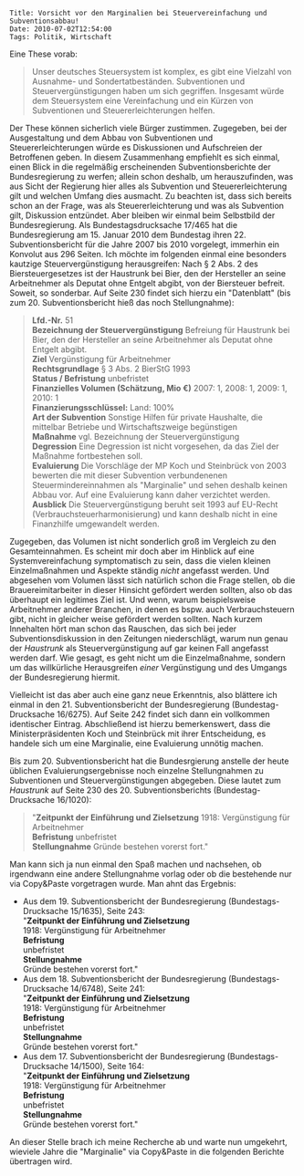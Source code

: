 	Title: Vorsicht vor den Marginalien bei Steuervereinfachung und Subventionsabbau!
	Date: 2010-07-02T12:54:00
	Tags: Politik, Wirtschaft

Eine These vorab:

> Unser deutsches Steuersystem ist komplex, es gibt eine Vielzahl von
> Ausnahme- und Sondertatbeständen. Subventionen und
> Steuervergünstigungen haben um sich gegriffen. Insgesamt würde dem
> Steuersystem eine Vereinfachung und ein Kürzen von Subventionen und
> Steuererleichterungen helfen.

Der These können sicherlich viele Bürger zustimmen. Zugegeben, bei der
Ausgestaltung und dem Abbau von Subventionen und Steuererleichterungen
würde es Diskussionen und Aufschreien der Betroffenen geben. In diesem
Zusammenhang empfiehlt es sich einmal, einen Blick in die regelmäßig
erscheinenden Subventionsberichte der Bundesregierung zu werfen; allein
schon deshalb, um herauszufinden, was aus Sicht der Regierung hier alles
als Subvention und Steuererleichterung gilt und welchen Umfang dies
ausmacht. Zu beachten ist, dass sich bereits schon an der Frage, was als
Steuererleichterung und was als Subvention gilt, Diskussion entzündet.
Aber bleiben wir einmal beim Selbstbild der Bundesregierung. Als
Bundestagsdrucksache 17/465 hat die Bundesregierung am 15. Januar 2010
dem Bundestag ihren 22. Subventionsbericht für die Jahre 2007 bis 2010
vorgelegt, immerhin ein Konvolut aus 296 Seiten. Ich möchte im folgenden
einmal eine besonders kautzige Steuervergünstigung herausgreifen: Nach §
2 Abs. 2 des Biersteuergesetzes ist der Haustrunk bei Bier, den der
Hersteller an seine Arbeitnehmer als Deputat ohne Entgelt abgibt, von
der Biersteuer befreit. Soweit, so sonderbar. Auf Seite 230 findet sich
hierzu ein "Datenblatt" (bis zum 20. Subventionsbericht hieß das noch
Stellungnahme):

> **Lfd.-Nr.** 51  
> **Bezeichnung der Steuervergünstigung** Befreiung für Haustrunk bei Bier, den der Hersteller an seine
> Arbeitnehmer als Deputat ohne Entgelt abgibt.   
> **Ziel** Vergünstigung für Arbeitnehmer   
> **Rechtsgrundlage** § 3 Abs. 2 BierStG 1993   
> **Status / Befristung** unbefristet   
> **Finanzielles Volumen (Schätzung, Mio €)** 2007: 1, 2008: 1, 2009:
> 1, 2010: 1   
> **Finanzierungsschlüssel:** Land: 100%   
> **Art der Subvention** Sonstige Hilfen für private Haushalte, die mittelbar Betriebe und
> Wirtschaftszweige begünstigen   
> **Maßnahme** vgl. Bezeichnung der Steuervergünstigung   
> **Degression** Eine Degression ist nicht vorgesehen, da das Ziel der Maßnahme
> fortbestehen soll.   
> **Evaluierung** Die Vorschläge der MP Koch und Steinbrück von 2003 bewerten die mit
> dieser Subvention verbundenenen Steuermindereinnahmen als "Marginalie"
> und sehen deshalb keinen Abbau vor. Auf eine Evaluierung kann daher
> verzichtet werden.   
> **Ausblick**  Die Steuervergünstigung beruht seit 1993 auf EU-Recht
> (Verbrauchsteuerharmonisierung) und kann deshalb nicht in eine
> Finanzhilfe umgewandelt werden.

Zugegeben, das Volumen ist nicht sonderlich groß im Vergleich zu den
Gesamteinnahmen. Es scheint mir doch aber im Hinblick auf eine
Systemvereinfachung symptomatisch zu sein, dass die vielen kleinen
Einzelmaßnahmen und Aspekte ständig *nicht* angefasst werden. Und
abgesehen vom Volumen lässt sich natürlich schon die Frage stellen, ob
die Brauereimitarbeiter in dieser Hinsicht gefördert werden sollten,
also ob das überhaupt ein legitimes Ziel ist. Und wenn, warum
beispielsweise Arbeitnehmer anderer Branchen, in denen es bspw. auch
Verbrauchsteuern gibt, nicht in gleicher weise gefördert werden sollten.
Nach kurzem Innehalten hört man schon das Rauschen, das sich bei jeder
Subventionsdiskussion in den Zeitungen niederschlägt, warum nun genau
der *Haustrunk* als Steuervergünstigung auf gar keinen Fall angefasst
werden darf. Wie gesagt, es geht nicht um die Einzelmaßnahme, sondern um
das willkürliche Herausgreifen *einer* Vergünstigung und des Umgangs der
Bundesregierung hiermit.

Vielleicht ist das aber auch eine ganz neue Erkenntnis, also blättere
ich einmal in den 21. Subventionsbericht der Bundesregierung
(Bundestag-Drucksache 16/6275). Auf Seite 242 findet sich dann ein
vollkommen identischer Eintrag. Abschließend ist hierzu bemerkenswert,
dass die Ministerpräsidenten Koch und Steinbrück mit ihrer Entscheidung,
es handele sich um eine Marginalie, eine Evaluierung unnötig machen.

Bis zum 20. Subventionsbericht hat die Bundesrgierung anstelle der heute
üblichen Evaluierungsergebnisse noch einzelne Stellungnahmen zu
Subventionen und Steuervergünstigungen abgegeben. Diese lautet zum
*Haustrunk* auf Seite 230 des 20. Subventionsberichts
(Bundestag-Drucksache 16/1020):

> "**Zeitpunkt der Einführung und Zielsetzung** 1918: Vergünstigung
>  für Arbeitnehmer   
>  **Befristung**  unbefristet   
>  **Stellungnahme**  Gründe bestehen vorerst fort."

Man kann sich ja nun einmal den Spaß machen und nachsehen, ob irgendwann
eine andere Stellungnahme vorlag oder ob die bestehende nur via
Copy&Paste vorgetragen wurde. Man ahnt das Ergebnis:

* Aus dem 19. Subventionsbericht der Bundesregierung (Bundestags-Drucksache
     15/1635), Seite 243:  
     "**Zeitpunkt der Einführung und Zielsetzung**   
     1918: Vergünstigung für Arbeitnehmer   
     **Befristung**   
     unbefristet   
     **Stellungnahme**   
     Gründe bestehen vorerst fort."
* Aus dem 18. Subventionsbericht der Bundesregierung
     (Bundestags-Drucksache 14/6748), Seite 241:  
     "**Zeitpunkt der Einführung und Zielsetzung**  
     1918: Vergünstigung für Arbeitnehmer  
     **Befristung**  
     unbefristet  
     **Stellungnahme**  
     Gründe bestehen vorerst fort."
* Aus dem 17. Subventionsbericht der Bundesregierung
     (Bundestags-Drucksache 14/1500), Seite 164:  
     "**Zeitpunkt der Einführung und Zielsetzung**  
     1918: Vergünstigung für Arbeitnehmer  
     **Befristung**  
     unbefristet  
     **Stellungnahme**  
     Gründe bestehen vorerst fort."

An dieser Stelle brach ich meine Recherche ab und warte nun umgekehrt,
wieviele Jahre die "Marginalie" via Copy&Paste in die folgenden Berichte
übertragen wird.

